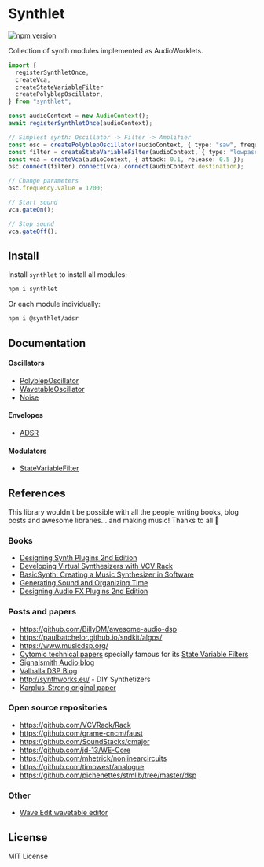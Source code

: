 # Synthlet

[![npm version](https://img.shields.io/npm/v/synthlet)](https://www.npmjs.com/package/synthlet)

Collection of synth modules implemented as AudioWorklets.

```ts
import {
  registerSynthletOnce,
  createVca,
  createStateVariableFilter
  createPolyblepOscillator,
} from "synthlet";

const audioContext = new AudioContext();
await registerSynthletOnce(audioContext);

// Simplest synth: Oscillator -> Filter -> Amplifier
const osc = createPolyblepOscillator(audioContext, { type: "saw", frequency: 440 });
const filter = createStateVariableFilter(audioContext, { type: "lowpass", frequency: 4000 });
const vca = createVca(audioContext, { attack: 0.1, release: 0.5 });
osc.connect(filter).connect(vca).connect(audioContext.destination);

// Change parameters
osc.frequency.value = 1200;

// Start sound
vca.gateOn();

// Stop sound
vca.gateOff();
```

## Install

Install `synthlet` to install all modules:

```bash
npm i synthlet
```

Or each module individually:

```bash
npm i @synthlet/adsr
```

## Documentation

#### Oscillators

- [PolyblepOscillator](/packages/polyblep-oscilllator)
- [WavetableOscillator](/packages/wavetable-oscilllator)
- [Noise](/packages/noise)

#### Envelopes

- [ADSR](/packages/adsr)

#### Modulators

- [StateVariableFilter](/packages/state-variable-filter)

## References

This library wouldn't be possible with all the people writing books, blog posts and awesome libraries... and making music! Thanks to all 💚

### Books

- [Designing Synth Plugins 2nd Edition](https://www.willpirkle.com/)
- [Developing Virtual Synthesizers with VCV Rack](https://www.routledge.com/Developing-Virtual-Synthesizers-with-VCV-Rack/Gabrielli/p/book/9780367077730)
- [BasicSynth: Creating a Music Synthesizer in Software](http://basicsynth.com/)
- [Generating Sound and Organizing Time](https://cycling74.com/books/go)
- [Designing Audio FX Plugins 2nd Edition](https://www.willpirkle.com/)

### Posts and papers

- https://github.com/BillyDM/awesome-audio-dsp
- https://paulbatchelor.github.io/sndkit/algos/
- https://www.musicdsp.org/
- [Cytomic technical papers](https://cytomic.com/technical-papers/) specially famous for its [State Variable Filters](https://cytomic.com/files/dsp/SvfLinearTrapOptimised2.pdf)
- [Signalsmith Audio blog](https://signalsmith-audio.co.uk/writing/)
- [Valhalla DSP Blog](https://valhalladsp.com/category/learn/plugin-design-learn/)
- http://synthworks.eu/ - DIY Synthetizers
- [Karplus-Strong original paper](https://users.soe.ucsc.edu/~karplus/papers/digitar.pdf)

### Open source repositories

- https://github.com/VCVRack/Rack
- https://github.com/grame-cncm/faust
- https://github.com/SoundStacks/cmajor
- https://github.com/jd-13/WE-Core
- https://github.com/mhetrick/nonlinearcircuits
- https://github.com/timowest/analogue
- https://github.com/pichenettes/stmlib/tree/master/dsp

### Other

- [Wave Edit wavetable editor](https://waveeditonline.com/)

## License

MIT License
